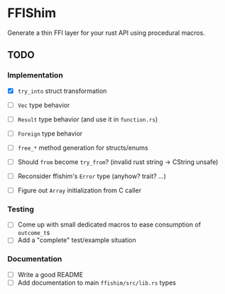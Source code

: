 # FFIShim

Generate a thin FFI layer for your rust API using procedural macros.

## TODO

### Implementation

 - [x] `try_into` struct transformation
 - [ ] `Vec` type behavior
 - [ ] `Result` type behavior (and use it in `function.rs`)
 - [ ] `Foreign` type behavior
 - [ ] `free_*` method generation for structs/enums

 - [ ] Should `from` become `try_from`? (invalid rust string -> CString unsafe)
 - [ ] Reconsider ffishim's `Error` type (anyhow? trait? ...)
 - [ ] Figure out `Array` initialization from C caller

### Testing

 - [ ] Come up with small dedicated macros to ease consumption of `outcome_t`s
 - [ ] Add a "complete" test/example situation

### Documentation

 - [ ] Write a good README
 - [ ] Add documentation to main `ffishim/src/lib.rs` types
